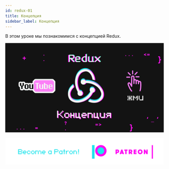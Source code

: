 ```yaml
---
id: redux-01
title: Концепция
sidebar_label: Концепция
---
```

В этом уроке мы познакомимся с концепцией Redux.

[![redux](/img/redux/01.gif)](https://youtu.be/3iNnqtmEgtg)

[![Become a Patron!](/img/logo/patreon.png)](https://www.patreon.com/bePatron?u=31769291)
